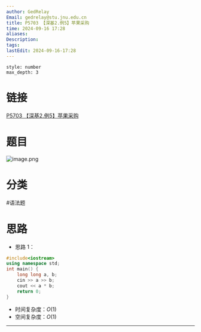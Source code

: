 ```yaml
---
author: GedRelay
Email: gedrelay@stu.jnu.edu.cn
title: P5703 【深基2.例5】苹果采购
time: 2024-09-16 17:28
aliases: 
Description: 
tags: 
lastEdit: 2024-09-16-17:28
---
```


```toc
style: number
max_depth: 3
```

# 链接
[P5703 【深基2.例5】苹果采购](https://www.luogu.com.cn/problem/P5703) 

# 题目
![image.png](https://ged-pic-bed.oss-cn-guangzhou.aliyuncs.com/img/202409161728792.png)


# 分类
#语法题 

# 思路
- 思路 1：


```cpp
#include<iostream>
using namespace std;
int main() {
    long long a, b;
    cin >> a >> b;
    cout << a * b;
    return 0;
}
```


- 时间复杂度：${O\left( 1 \right)  }$ 
- 空间复杂度：${O\left( 1 \right)  }$ 


---

